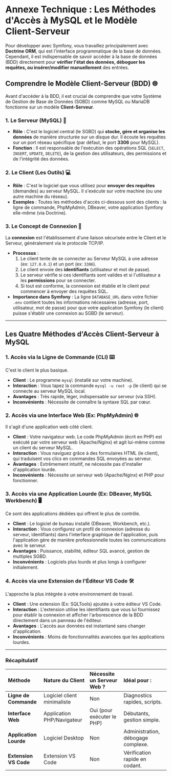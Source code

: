 # **Annexe Technique : Les Méthodes d'Accès à MySQL et le Modèle Client-Serveur**

Pour développer avec Symfony, vous travaillez principalement avec **Doctrine ORM**, qui est l'interface programmatique de la base de données. Cependant, il est indispensable de savoir accéder à la base de données (BDD) directement pour **vérifier l'état des données, déboguer les requêtes, ou insérer/modifier manuellement** des entrées.

## **Comprendre le Modèle Client-Serveur (BDD)** 🌐

Avant d'accéder à la BDD, il est crucial de comprendre que votre Système de Gestion de Base de Données (SGBD) comme MySQL ou MariaDB fonctionne sur un modèle **Client-Serveur**.

### **1. Le Serveur (MySQL)** 💾
* **Rôle** : C'est le logiciel central (le SGBD) qui **stocke, gère et organise les données** de manière structurée sur un disque dur. Il écoute les requêtes sur un port réseau spécifique (par défaut, le port **3306** pour MySQL).
* **Fonction** : Il est responsable de l'exécution des opérations SQL (`SELECT`, `INSERT`, `UPDATE`, `DELETE`), de la gestion des utilisateurs, des permissions et de l'intégrité des données.

### **2. Le Client (Les Outils)** 💻
* **Rôle** : C'est le logiciel que vous utilisez pour **envoyer des requêtes** (demandes) au serveur MySQL. Il s'exécute sur votre machine (ou une autre machine du réseau).
* **Exemples** : Toutes les méthodes d'accès ci-dessous sont des clients : la ligne de commande, PhpMyAdmin, DBeaver, votre application Symfony elle-même (via Doctrine).

### **3. Le Concept de Connexion** 🔗
La **connexion** est l'établissement d'une liaison sécurisée entre le Client et le Serveur, généralement via le protocole TCP/IP.

* **Processus** :
    1.  Le client tente de se connecter au Serveur MySQL à une adresse (ex: `127.0.0.1`) et un port (ex: `3306`).
    2.  Le client envoie des **identifiants** (utilisateur et mot de passe).
    3.  Le serveur vérifie si ces identifiants sont valides et si l'utilisateur a les **permissions** pour se connecter.
    4.  Si tout est conforme, la connexion est établie et le client peut commencer à envoyer des requêtes SQL.
* **Importance dans Symfony** : La ligne `DATABASE_URL` dans votre fichier `.env` contient toutes les informations nécessaires (adresse, port, utilisateur, mot de passe) pour que votre application Symfony (le client) puisse s'établir une connexion au SGBD (le serveur).

---

## **Les Quatre Méthodes d'Accès Client-Serveur à MySQL**

### **1. Accès via la Ligne de Commande (CLI)** ⌨️
C'est le client le plus basique.

* **Client** : Le programme `mysql` (installé sur votre machine).
* **Interaction** : Vous tapez la commande `mysql -u root -p` (le client) qui se connecte au serveur MySQL local.
* **Avantages** : Très rapide, léger, indispensable sur serveur (via SSH).
* **Inconvénients** : Nécessite de connaître la syntaxe SQL par cœur.

### **2. Accès via une Interface Web (Ex: PhpMyAdmin)** 🌐
Il s'agit d'une application web côté client.

* **Client** : Votre navigateur web. Le code PhpMyAdmin (écrit en PHP) est exécuté par votre serveur web (Apache/Nginx) et agit lui-même comme un client du serveur MySQL.
* **Interaction** : Vous naviguez grâce à des formulaires HTML (le client), qui traduisent vos clics en commandes SQL envoyées au serveur.
* **Avantages** : Extrêmement intuitif, ne nécessite pas d'installer d'application lourde.
* **Inconvénients** : Nécessite un serveur web (Apache/Nginx) et PHP pour fonctionner.

### **3. Accès via une Application Lourde (Ex: DBeaver, MySQL Workbench)** 🖥️
Ce sont des applications dédiées qui offrent le plus de contrôle.

* **Client** : Le logiciel de bureau installé (DBeaver, Workbench, etc.).
* **Interaction** : Vous configurez un profil de connexion (adresse du serveur, identifiants) dans l'interface graphique de l'application, puis l'application gère de manière professionnelle toutes les communications avec le serveur.
* **Avantages** : Puissance, stabilité, éditeur SQL avancé, gestion de multiples SGBD.
* **Inconvénients** : Logiciels plus lourds et plus longs à configurer initialement.

### **4. Accès via une Extension de l'Éditeur VS Code** 🛠️
L'approche la plus intégrée à votre environnement de travail.

* **Client** : Une extension (Ex: SQLTools) ajoutée à votre éditeur VS Code.
* **Interaction** : L'extension utilise les identifiants que vous lui fournissez pour établir la connexion et afficher l'arborescence de la BDD directement dans un panneau de l'éditeur.
* **Avantages** : L'accès aux données est instantané sans changer d'application.
* **Inconvénients** : Moins de fonctionnalités avancées que les applications lourdes.

---

### **Récapitulatif**

| Méthode | Nature du Client | Nécessite un Serveur Web ? | Idéal pour : |
| :--- | :--- | :--- | :--- |
| **Ligne de Commande** | Logiciel client minimaliste | Non | Diagnostics rapides, scripts. |
| **Interface Web** | Application PHP/Navigateur | Oui (pour exécuter le PHP) | Débutants, gestion simple. |
| **Application Lourde** | Logiciel Desktop | Non | Administration, débogage complexe. |
| **Extension VS Code** | Extension VS Code | Non | Vérification rapide en codant. |
